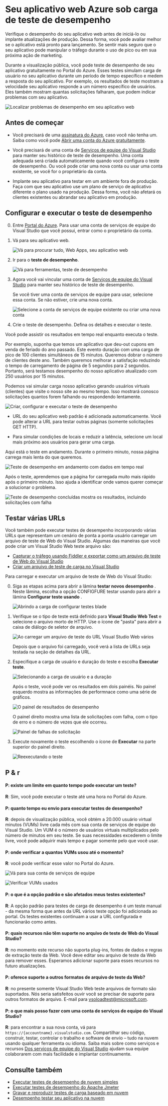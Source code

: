 <properties
   pageTitle="Testar o desempenho do seu aplicativo web Azure | Microsoft Azure"
   description="Execute testes de desempenho de aplicativo web Azure para verificar como o seu aplicativo lida com a carga de usuário. Medir o tempo de resposta e encontrar falhas que podem indicar problemas."
   services="app-service\web"
   documentationCenter=""
   authors="ecfan"
   manager="douge"
   editor="jimbe"/>

<tags
   ms.service="app-service-web"
   ms.workload="web"
   ms.tgt_pltfrm="na"
   ms.devlang="na"
   ms.topic="article"
   ms.date="05/25/2016"
   ms.author="estfan; manasma; ahomer"/>

# <a name="performance-test-your-azure-web-app-under-load"></a>Seu aplicativo web Azure sob carga de teste de desempenho

Verifique o desempenho do seu aplicativo web antes de iniciá-lo ou implante atualizações de produção. Dessa forma, você pode avaliar melhor se o aplicativo está pronto para lançamento. Se sentir mais seguro que o seu aplicativo pode manipular o tráfego durante o uso de pico ou em sua próxima ação de marketing.

Durante a visualização pública, você pode teste de desempenho de seu aplicativo gratuitamente no Portal do Azure.
Esses testes simulam carga de usuário no seu aplicativo durante um período de tempo específico e medem a resposta do seu aplicativo. Por exemplo, os resultados de teste mostram a velocidade seu aplicativo responde a um número específico de usuários. Eles também mostram quantas solicitações falharam, que podem indicar problemas com seu aplicativo.      

![Localizar problemas de desempenho em seu aplicativo web](./media/app-service-web-app-performance-test/azure-np-perf-test-overview.png)

## <a name="before-you-start"></a>Antes de começar

* Você precisará de uma [assinatura do Azure](https://account.windowsazure.com/subscriptions), caso você não tenha um. Saiba como você pode [Abrir uma conta do Azure gratuitamente](https://azure.microsoft.com/pricing/free-trial/?WT.mc_id=A261C142F).

* Você precisará de uma conta de [Serviços de equipe do Visual Studio](https://www.visualstudio.com/products/what-is-visual-studio-online-vs) para manter seu histórico de teste de desempenho. Uma conta adequada será criada automaticamente quando você configura o teste de desempenho. Ou você pode criar uma nova conta ou usar uma conta existente, se você for o proprietário da conta. 

* Implante seu aplicativo para testar em um ambiente fora de produção. Faça com que seu aplicativo use um plano de serviço de aplicativo diferente o plano usado na produção. Dessa forma, você não afetará os clientes existentes ou abrandar seu aplicativo em produção. 

## <a name="set-up-and-run-your-performance-test"></a>Configurar e executar o teste de desempenho

0.  Entre [Portal do Azure](https://portal.azure.com). Para usar uma conta de serviços de equipe do Visual Studio que você possui, entrar como o proprietário da conta.

0.  Vá para seu aplicativo web.

    ![Vá para procurar tudo, Web Apps, seu aplicativo web](./media/app-service-web-app-performance-test/azure-np-web-apps.png)

0.  Ir para o **teste de desempenho**.

    ![Vá para ferramentas, teste de desempenho](./media/app-service-web-app-performance-test/azure-np-web-app-details-tools-expanded.png)
 
0. Agora você vai vincular uma conta de [Serviços de equipe do Visual Studio](https://www.visualstudio.com/products/what-is-visual-studio-online-vs) para manter seu histórico de teste de desempenho.

    Se você tiver uma conta de serviços de equipe para usar, selecione essa conta. Se não estiver, crie uma nova conta.

    ![Selecione a conta de serviços de equipe existente ou criar uma nova conta](./media/app-service-web-app-performance-test/azure-np-no-vso-account.png)

0.  Crie o teste de desempenho. Defina os detalhes e executar o teste. 

Você pode assistir os resultados em tempo real enquanto executa o teste.

Por exemplo, suponha que temos um aplicativo que deu-out cupons em venda de feriado do ano passado. Este evento duração com uma carga de pico de 100 clientes simultâneos de 15 minutos. Queremos dobrar o número de clientes deste ano. Também queremos melhorar a satisfação reduzindo o tempo de carregamento de página de 5 segundos para 2 segundos. Portanto, será testamos desempenho do nosso aplicativo atualizado com 250 usuários por 15 minutos.

Podemos vai simular carga nosso aplicativo gerando usuários virtuais (clientes) que visite o nosso site ao mesmo tempo. Isso mostrará conosco solicitações quantos forem falhando ou respondendo lentamente.

  ![Criar, configurar e executar o teste de desempenho](./media/app-service-web-app-performance-test/azure-np-new-performance-test.png)

   *  URL do seu aplicativo web padrão é adicionada automaticamente. 
   Você pode alterar a URL para testar outras páginas (somente solicitações GET HTTP).

   *  Para simular condições de locais e reduzir a latência, selecione um local mais próximo aos usuários para gerar uma carga.

  Aqui está o teste em andamento. Durante o primeiro minuto, nossa página carrega mais lenta do que queremos.

  ![Teste de desempenho em andamento com dados em tempo real](./media/app-service-web-app-performance-test/azure-np-running-perf-test.png)

  Após o teste, aprendemos que a página for carregada muito mais rápido após o primeiro minuto. Isso ajuda a identificar onde vamos querer começar a solucionar o problema.

  ![Teste de desempenho concluídas mostra os resultados, incluindo solicitações com falha](./media/app-service-web-app-performance-test/azure-np-perf-test-done.png)

## <a name="test-multiple-urls"></a>Testar várias URLs

Você também pode executar testes de desempenho incorporando várias URLs que representam um cenário de ponta a ponta usuário carregar um arquivo de teste de Web do Visual Studio. Algumas das maneiras que você pode criar um Visual Studio Web teste arquivo são:

* [Capturar o tráfego usando Fiddler e exportar como um arquivo de teste de Web do Visual Studio](http://docs.telerik.com/fiddler/Save-And-Load-Traffic/Tasks/VSWebTest)
* [Criar um arquivo de teste de carga no Visual Studio](https://www.visualstudio.com/docs/test/performance-testing/run-performance-tests-app-before-release)

Para carregar e executar um arquivo de teste de Web do Visual Studio:
 
0. Siga as etapas acima para abrir a lâmina **testar novos desempenho** .
   Neste lâmina, escolha a opção CONFIGFURE testar usando para abrir a lâmina **Configurar teste usando** .  

    ![Abrindo a carga de configurar testes blade](./media/app-service-web-app-performance-test/multiple-01-authoring-blade.png)

0. Verifique se o tipo de teste está definido para **Visual Studio Web Test** e selecione o arquivo morto de HTTP.
    Use o ícone de "pasta" para abrir a caixa de diálogo de seletor de arquivo.

    ![Ao carregar um arquivo de teste do URL Visual Studio Web vários](./media/app-service-web-app-performance-test/multiple-01-authoring-blade2.png)

    Depois que o arquivo foi carregado, você verá a lista de URLs seja testada na seção de detalhes da URL.
 
0. Especifique a carga de usuário e duração do teste e escolha **Executar teste**.

    ![Selecionando a carga de usuário e a duração](./media/app-service-web-app-performance-test/multiple-01-authoring-blade3.png)

    Após o teste, você pode ver os resultados em dois painéis. No painel esquerdo mostra as informações de performnace como uma série de gráficos.

    ![O painel de resultados de desempenho](./media/app-service-web-app-performance-test/multiple-01a-results.png)

    O painel direito mostra uma lista de solicitações com falha, com o tipo de erro e o número de vezes que ele ocorreu.

    ![Painel de falhas de solicitação](./media/app-service-web-app-performance-test/multiple-01b-results.png)

0. Execute novamente o teste escolhendo o ícone de **Executar** na parte superior do painel direito.

    ![Reexecutando o teste](./media/app-service-web-app-performance-test/multiple-rerun-test.png)

##  <a name="q--a"></a>P & r

#### <a name="q-is-there-a-limit-on-how-long-i-can-run-a-test"></a>P: existe um limite em quanto tempo pode executar um teste? 

**R**: Sim, você pode executar o teste até uma hora no Portal do Azure.

#### <a name="q-how-much-time-do-i-get-to-run-performance-tests"></a>P: quanto tempo eu envio para executar testes de desempenho? 

**R**: depois de visualização pública, você obtém a 20.000 usuário virtual minutos (VUMs) livre cada mês com sua conta de serviços de equipe do Visual Studio. Um VUM é o número de usuários virtuais multiplicados pelo número de minutos em seu teste. Se suas necessidades excederem o limite livre, você pode adquirir mais tempo e pagar somente pelo que você usar.

#### <a name="q-where-can-i-check-how-many-vums-ive-used-so-far"></a>P: onde verificar a quantos VUMs usou até o momento?

**R**: você pode verificar esse valor no Portal do Azure.

![Vá para sua conta de serviços de equipe](./media/app-service-web-app-performance-test/azure-np-vso-accounts.png)

![Verificar VUMs usados](./media/app-service-web-app-performance-test/azure-np-vso-accounts-vum-summary.png)

#### <a name="q-what-is-the-default-option-and-are-my-existing-tests-impacted"></a>P: o que é a opção padrão e são afetados meus testes existentes?

**R**: A opção padrão para testes de carga de desempenho é um teste manual - da mesma forma que antes da URL vários teste opção foi adicionada ao portal.
Os testes existentes continuam a usar a URL configurada e funcionarão como antes.

#### <a name="q-what-features-not-supported-in-the-visual-studio-web-test-file"></a>P: quais recursos não têm suporte no arquivo de teste de Web do Visual Studio?

**R**: no momento este recurso não suporta plug-ins, fontes de dados e regras de extração teste da Web. Você deve editar seu arquivo de teste da Web para remover esses. Esperamos adicionar suporte para esses recursos no futuro atualizações.

#### <a name="q-does-it-support-any-other-web-test-file-formats"></a>P: oferece suporte a outros formatos de arquivo de teste da Web?
  
**R**: no presente somente Visual Studio Web teste arquivos de formato são suportados.
Nós seria satisfeitos ouvir você se precisar de suporte para outros formatos de arquivo. E-mail para [vsoloadtest@microsoft.com](mailto:vsoloadtest@microsoft.com).

#### <a name="q-what-else-can-i-do-with-a-visual-studio-team-services-account"></a>P: o que mais posso fazer com uma conta de serviços de equipe do Visual Studio?

**R**: para encontrar a sua nova conta, vá para ```https://{accountname}.visualstudio.com```. Compartilhar seu código, construir, testar, controlar o trabalho e software de envio – tudo na nuvem usando qualquer ferramenta ou idioma. Saiba mais sobre como serviços e recursos [Dos serviços de equipe do Visual Studio](https://www.visualstudio.com/products/what-is-visual-studio-online-vs) ajudam sua equipe colaborarem com mais facilidade e implantar continuamente.

## <a name="see-also"></a>Consulte também

* [Executar testes de desempenho de nuvem simples](https://www.visualstudio.com/docs/test/performance-testing/getting-started/get-started-simple-cloud-load-test)
* [Executar testes de desempenho do Apache Jmeter](https://www.visualstudio.com/docs/test/performance-testing/getting-started/get-started-jmeter-test)
* [Gravar e reproduzir testes de carga baseado em nuvem](https://www.visualstudio.com/docs/test/performance-testing/getting-started/record-and-replay-cloud-load-tests)
* [Desempenho testar seu aplicativo na nuvem](https://www.visualstudio.com/docs/test/performance-testing/getting-started/getting-started-with-performance-testing)
